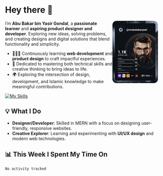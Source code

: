 # Hey there 👋  

<a href="https://app.daily.dev/Abubakar_Yasir"><img src="https://github.com/AbubakarYasir/AbubakarYasir/blob/main/devcard.svg" align="right" width="150" alt="Abubakar Yasir's Dev Card"/></a>

I’m **Abu Bakar bin Yasir Gondal**, a **passionate learner** and **aspiring product designer and developer**. Exploring new ideas, solving problems, and creating designs and digital solutions that blend functionality and simplicity.  

- 👨🏻‍💻 Continuously learning **web development** and **product design** to craft impactful experiences.  
- 👤 Dedicated to mastering both technical skills and creative thinking to bring ideas to life.  
- 🌍 Exploring the intersection of design, development, and Islamic knowledge to make meaningful contributions.  

[![My Skills](https://skillicons.dev/icons?i=js,mongodb,express,react,nodejs,sass,vscode,linux,heroku)](Skills)  

## 💡 What I Do  
- **Designer/Developer**: Skilled in MERN with a focus on designing user-friendly, responsive websites.  
- **Creative Explorer**: Learning and experimenting with **UI/UX design** and modern web technologies.  

## 📊 This Week I Spent My Time On  
<!--START_SECTION:waka-->

```txt
No activity tracked
```

<!--END_SECTION:waka-->
